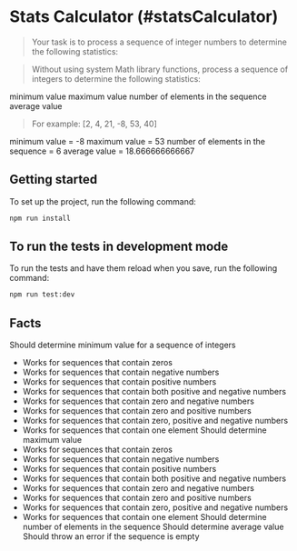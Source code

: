 # Stats Calculator (#statsCalculator)

> Your task is to process a sequence of integer numbers to determine the following statistics:

> Without using system Math library functions, process a sequence of integers to determine the following statistics:

minimum value
maximum value
number of elements in the sequence
average value

> For example: [2, 4, 21, -8, 53, 40]

minimum value = -8
maximum value = 53
number of elements in the sequence = 6
average value = 18.666666666667

## Getting started

To set up the project, run the following command:

```bash
npm run install
```

## To run the tests in development mode

To run the tests and have them reload when you save, run the following command:

```bash
npm run test:dev
```

## Facts
Should determine minimum value for a sequence of integers
  - Works for sequences that contain zeros
  - Works for sequences that contain negative numbers
  - Works for sequences that contain positive numbers
  - Works for sequences that contain both positive and negative numbers
  - Works for sequences that contain zero and negative numbers
  - Works for sequences that contain zero and positive numbers
  - Works for sequences that contain zero, positive and negative numbers
  - Works for sequences that contain one element
Should determine maximum value
  - Works for sequences that contain zeros
  - Works for sequences that contain negative numbers
  - Works for sequences that contain positive numbers
  - Works for sequences that contain both positive and negative numbers
  - Works for sequences that contain zero and negative numbers
  - Works for sequences that contain zero and positive numbers
  - Works for sequences that contain zero, positive and negative numbers
  - Works for sequences that contain one element
Should determine number of elements in the sequence
Should determine average value
Should throw an error if the sequence is empty